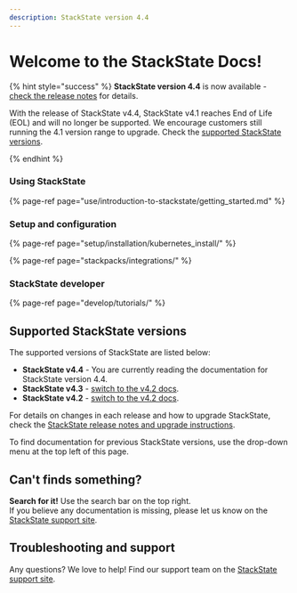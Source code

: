 ```yaml
---
description: StackState version 4.4
---
```


# Welcome to the StackState Docs!

{% hint style="success" %}
**StackState version 4.4** is now available - [check the release notes](/setup/upgrade-stackstate/sts-release-notes.md#stackstate-v-4-4-x) for details.

With the release of StackState v4.4, StackState v4.1 reaches End of Life (EOL) and will no longer be supported. We encourage customers still running the 4.1 version range to upgrade. Check the [supported StackState versions](README.md#supported-stackstate-versions). 

{% endhint %}

### Using StackState

{% page-ref page="use/introduction-to-stackstate/getting\_started.md" %}

### Setup and configuration

{% page-ref page="setup/installation/kubernetes\_install/" %}

{% page-ref page="stackpacks/integrations/" %}

### StackState developer

{% page-ref page="develop/tutorials/" %}

## Supported StackState versions

The supported versions of StackState are listed below:

- **StackState v4.4** - You are currently reading the documentation for StackState version 4.4.
- **StackState v4.3** - [switch to the v4.2 docs](https://docs.stackstate.com/v/4.3/).
- **StackState v4.2** - [switch to the v4.2 docs](https://docs.stackstate.com/v/4.2/).

For details on changes in each release and how to upgrade StackState, check the [StackState release notes and upgrade instructions](setup/upgrade-stackstate/README.md).

To find documentation for previous StackState versions, use the drop-down menu at the top left of this page.

## Can't finds something?

**Search for it!** Use the search bar on the top right.  
If you believe any documentation is missing, please let us know on the [StackState support site](http://support.stackstate.com/).

## Troubleshooting and support

Any questions? We love to help! Find our support team on the [StackState support site](http://support.stackstate.com/).

